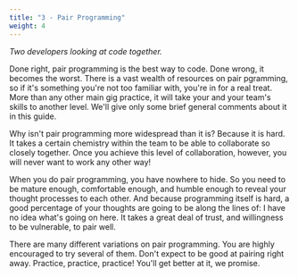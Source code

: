```yaml
---
title: "3 - Pair Programming"
weight: 4
---
```


_Two developers looking at code together._

Done right, pair programming is the best way to code. Done wrong, it becomes the worst. There is a vast wealth of resources on pair pgramming, so if it's something you're not too familiar with, you're in for a real treat. More than any other main gig practice, it will take your and your team's skills to another level. We'll give only some brief general comments about it in this guide.

Why isn't pair programming more widespread than it is? Because it is hard. It takes a certain chemistry within the team to be able to collaborate so closely together. Once you achieve this level of collaboration, however, you will never want to work any other way!

When you do pair programming, you have nowhere to hide. So you need to be mature enough, comfortable enough, and humble enough to reveal your thought processes to each other. And because programming itself is hard, a good percentage of your thoughts are going to be along the lines of: I have no idea what's going on here. It takes a great deal of trust, and willingness to be vulnerable, to pair well.

There are many different variations on pair programming. You are highly encouraged to try several of them. Don't expect to be good at pairing right away. Practice, practice, practice! You'll get better at it, we promise.
